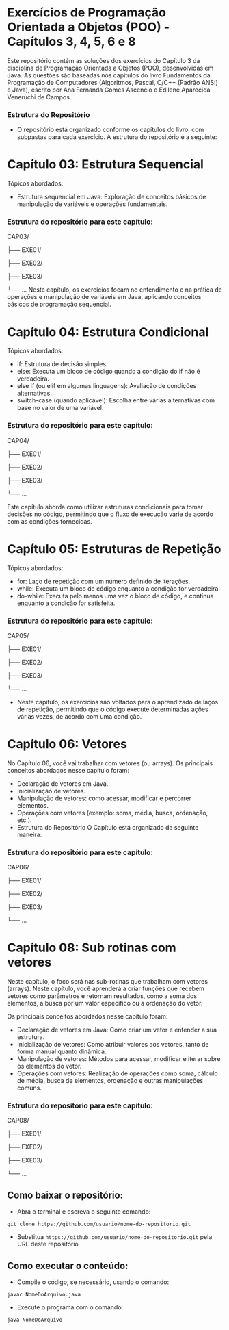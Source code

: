 # Exercícios de Programação Orientada a Objetos (POO) - Capítulos 3, 4, 5, 6 e 8


 Este repositório contém as soluções dos exercícios do Capítulo 3 da disciplina de Programação Orientada a Objetos (POO), desenvolvidas em Java. As questões são baseadas nos capítulos do livro Fundamentos da Programação de Computadores (Algoritmos, Pascal, C/C++ (Padrão 
 ANSI) e Java), escrito por Ana Fernanda Gomes Ascencio e Edilene Aparecida Veneruchi de Campos.

### Estrutura do Repositório

- O repositório está organizado conforme os capítulos do livro, com subpastas para cada exercício. A estrutura do repositório é a seguinte:

# Capítulo 03: Estrutura Sequencial
Tópicos abordados:

- Estrutura sequencial em Java: Exploração de conceitos básicos de manipulação de variáveis e operações fundamentais.

### Estrutura do repositório para este capítulo:


CAP03/ 


 ├── EXE01/
 
 ├── EXE02/
 
 ├── EXE03/
 
 └── ...
Neste capítulo, os exercícios focam no entendimento e na prática de operações e manipulação de variáveis em Java, aplicando conceitos básicos de programação sequencial.

# Capítulo 04: Estrutura Condicional
Tópicos abordados:

- if: Estrutura de decisão simples.
- else: Executa um bloco de código quando a condição do if não é verdadeira.
- else if (ou elif em algumas linguagens): Avaliação de condições alternativas.
- switch-case (quando aplicável): Escolha entre várias alternativas com base no valor de uma variável.

### Estrutura do repositório para este capítulo:


CAP04/

├── EXE01/

├── EXE02/

├── EXE03/

└── ...

Este capítulo aborda como utilizar estruturas condicionais para tomar decisões no código, permitindo que o fluxo de execução varie de acordo com as condições fornecidas.

# Capítulo 05: Estruturas de Repetição
Tópicos abordados:

- for: Laço de repetição com um número definido de iterações.
- while: Executa um bloco de código enquanto a condição for verdadeira.
- do-while: Executa pelo menos uma vez o bloco de código, e continua enquanto a condição for satisfeita.

### Estrutura do repositório para este capítulo:


CAP05/


├── EXE01/

├── EXE02/

├── EXE03/

└── ...

- Neste capítulo, os exercícios são voltados para o aprendizado de laços de repetição, permitindo que o código execute determinadas ações várias vezes, de acordo com uma condição.

# Capítulo 06: Vetores
No Capítulo 06, você vai trabalhar com vetores (ou arrays). Os principais conceitos abordados nesse capítulo foram:

- Declaração de vetores em Java.
- Inicialização de vetores.
- Manipulação de vetores: como acessar, modificar e percorrer elementos.
- Operações com vetores (exemplo: soma, média, busca, ordenação, etc.).
- Estrutura do Repositório O Capítulo está organizado da seguinte maneira:

### Estrutura do repositório para este capítulo:

CAP06/


├── EXE01/

├── EXE02/

├── EXE03/

└── ...

# Capítulo 08: Sub rotinas com vetores
Neste capítulo, o foco será nas sub-rotinas que trabalham com vetores (arrays). Neste capítulo, você aprenderá a criar funções que recebem vetores como parâmetros e retornam resultados, como a soma dos elementos, a busca por um valor específico ou a ordenação do vetor.

Os principais conceitos abordados nesse capítulo foram:

- Declaração de vetores em Java: Como criar um vetor e entender a sua estrutura.
- Inicialização de vetores: Como atribuir valores aos vetores, tanto de forma manual quanto dinâmica.
- Manipulação de vetores: Métodos para acessar, modificar e iterar sobre os elementos do vetor.
- Operações com vetores: Realização de operações como soma, cálculo de média, busca de elementos, ordenação e outras manipulações comuns.

### Estrutura do repositório para este capítulo:

CAP08/


├── EXE01/

├── EXE02/

├── EXE03/

└── ...

## Como baixar o repositório:
- Abra o terminal e escreva o seguinte comando:
```
git clone https://github.com/usuario/nome-do-repositorio.git
```
- Substitua ``https://github.com/usuario/nome-do-repositorio.git`` pela URL deste repositório
## Como executar o conteúdo:
- Compile o código, se necessário, usando o comando:
```
javac NomeDoArquivo.java
```
- Execute o programa com o comando:
```
java NomeDoArquivo
```


